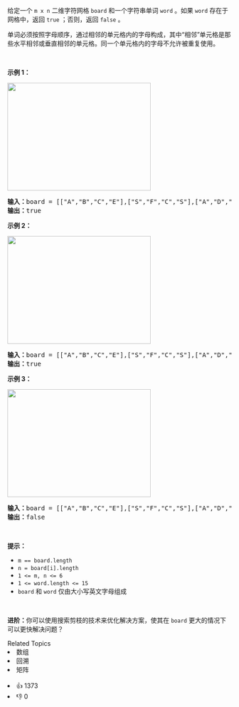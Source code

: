 <p>给定一个&nbsp;<code>m x n</code> 二维字符网格&nbsp;<code>board</code> 和一个字符串单词&nbsp;<code>word</code> 。如果&nbsp;<code>word</code> 存在于网格中，返回 <code>true</code> ；否则，返回 <code>false</code> 。</p>

<p>单词必须按照字母顺序，通过相邻的单元格内的字母构成，其中“相邻”单元格是那些水平相邻或垂直相邻的单元格。同一个单元格内的字母不允许被重复使用。</p>

<p>&nbsp;</p>

<p><strong>示例 1：</strong></p> 
<img alt="" src="https://assets.leetcode.com/uploads/2020/11/04/word2.jpg" style="width: 322px; height: 242px;" /> 
<pre>
<strong>输入：</strong>board = [["A","B","C","E"],["S","F","C","S"],["A","D","E","E"]], word = "ABCCED"
<strong>输出：</strong>true
</pre>

<p><strong>示例 2：</strong></p> 
<img alt="" src="https://assets.leetcode.com/uploads/2020/11/04/word-1.jpg" style="width: 322px; height: 242px;" /> 
<pre>
<strong>输入：</strong>board = [["A","B","C","E"],["S","F","C","S"],["A","D","E","E"]], word = "SEE"
<strong>输出：</strong>true
</pre>

<p><strong>示例 3：</strong></p> 
<img alt="" src="https://assets.leetcode.com/uploads/2020/10/15/word3.jpg" style="width: 322px; height: 242px;" /> 
<pre>
<strong>输入：</strong>board = [["A","B","C","E"],["S","F","C","S"],["A","D","E","E"]], word = "ABCB"
<strong>输出：</strong>false
</pre>

<p>&nbsp;</p>

<p><strong>提示：</strong></p>

<ul> 
 <li><code>m == board.length</code></li> 
 <li><code>n = board[i].length</code></li> 
 <li><code>1 &lt;= m, n &lt;= 6</code></li> 
 <li><code>1 &lt;= word.length &lt;= 15</code></li> 
 <li><code>board</code> 和 <code>word</code> 仅由大小写英文字母组成</li> 
</ul>

<p>&nbsp;</p>

<p><strong>进阶：</strong>你可以使用搜索剪枝的技术来优化解决方案，使其在 <code>board</code> 更大的情况下可以更快解决问题？</p>

<div><div>Related Topics</div><div><li>数组</li><li>回溯</li><li>矩阵</li></div></div><br><div><li>👍 1373</li><li>👎 0</li></div>